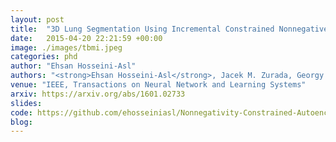 ```yaml
---
layout: post
title:  "3D Lung Segmentation Using Incremental Constrained Nonnegative Matrix Factorization"
date:   2015-04-20 22:21:59 +00:00
image: ./images/tbmi.jpeg
categories: phd
author: "Ehsan Hosseini-Asl"
authors: "<strong>Ehsan Hosseini-Asl</strong>, Jacek M. Zurada, Georgy Gimel'farb, Ayman El-Baz"
venue: "IEEE, Transactions on Neural Network and Learning Systems"
arxiv: https://arxiv.org/abs/1601.02733
slides:
code: https://github.com/ehosseiniasl/Nonnegativity-Constrained-Autoencoder-NCAE
blog: 
---
```

 
